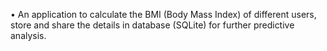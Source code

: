 •	An application to calculate the BMI (Body Mass Index) of different users, store and share the details in database (SQLite) for further predictive analysis. 
